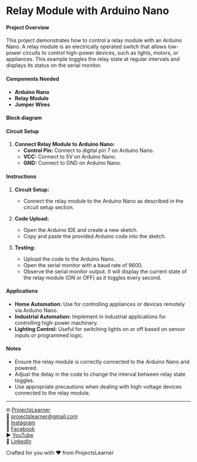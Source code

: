# Relay Module with Arduino Nano

#### Project Overview

This project demonstrates how to control a relay module with an Arduino Nano. A relay module is an electrically operated switch that allows low-power circuits to control high-power devices, such as lights, motors, or appliances. This example toggles the relay state at regular intervals and displays its status on the serial monitor.

#### Components Needed

- **Arduino Nano**
- **Relay Module**
- **Jumper Wires**

#### Block diagram


#### Circuit Setup

1. **Connect Relay Module to Arduino Nano:**
   - **Control Pin:** Connect to digital pin 7 on Arduino Nano.
   - **VCC:** Connect to 5V on Arduino Nano.
   - **GND:** Connect to GND on Arduino Nano.

#### Instructions

1. **Circuit Setup:**
   - Connect the relay module to the Arduino Nano as described in the circuit setup section.

2. **Code Upload:**
   - Open the Arduino IDE and create a new sketch.
   - Copy and paste the provided Arduino code into the sketch.

3. **Testing:**
   - Upload the code to the Arduino Nano.
   - Open the serial monitor with a baud rate of 9600.
   - Observe the serial monitor output. It will display the current state of the relay module (ON or OFF) as it toggles every second.

#### Applications

- **Home Automation:** Use for controlling appliances or devices remotely via Arduino Nano.
- **Industrial Automation:** Implement in industrial applications for controlling high-power machinery.
- **Lighting Control:** Useful for switching lights on or off based on sensor inputs or programmed logic.

#### Notes

- Ensure the relay module is correctly connected to the Arduino Nano and powered.
- Adjust the delay in the code to change the interval between relay state toggles.
- Use appropriate precautions when dealing with high-voltage devices connected to the relay module.

---

🌐 [ProjectsLearner](https://projectslearner.com/learn/arduino-nano-relay-module)  
📧 [projectslearner@gmail.com](mailto:projectslearner@gmail.com)  
📸 [Instagram](https://www.instagram.com/projectslearner/)  
📘 [Facebook](https://www.facebook.com/projectslearner)  
▶️ [YouTube](https://www.youtube.com/@ProjectsLearner)  
📘 [LinkedIn](https://www.linkedin.com/in/projectslearner)  

Crafted for you with ❤️ from ProjectsLearner